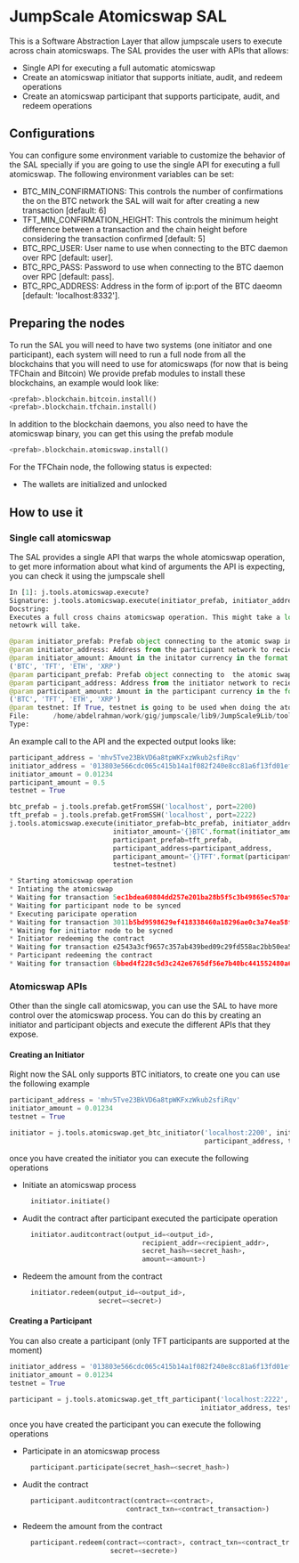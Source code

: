 # JumpScale Atomicswap SAL
This is a Software Abstraction Layer that allow jumpscale users to execute across chain atomicswaps.
The SAL provides the user with APIs that allows:
- Single API for executing a full automatic atomicswap
- Create an atomicswap initiator that supports initiate, audit, and redeem operations
- Create an atomicswap participant that supports participate, audit, and redeem operations

## Configurations
You can configure some environment variable to customize the behavior of the SAL specially if you are going to use the single API for executing a full atomicswap.
The following environment variables can be set:
- BTC_MIN_CONFIRMATIONS: This controls the number of confirmations the on the BTC network the SAL will wait for after creating a new transaction [default: 6]
- TFT_MIN_CONFIRMATION_HEIGHT: This controls the minimum height difference between a transaction and the chain height before considering the transaction confirmed [default: 5]
- BTC_RPC_USER: User name to use when connecting to the BTC daemon over RPC [default: user].
- BTC_RPC_PASS: Password to use when connecting to the BTC daemon over RPC [default: pass].
- BTC_RPC_ADDRESS: Address in the form of ip:port of the BTC daeomn [default: 'localhost:8332'].

## Preparing the nodes
To run the SAL you will need to have two systems (one initiator and one participant), each system will need to run a full node from all the blockchains that you will need to use for atomicswaps (for now that is being TFChain and Bitcoin)
We provide prefab modules to install these blockchains, an example would look like:
```python
<prefab>.blockchain.bitcoin.install()
<prefab>.blockchain.tfchain.install()
```

In addition to the blockchain daemons, you also need to have the atomicswap binary, you can get this using the prefab module
```python
<prefab>.blockchain.atomicswap.install()
```

For the TFChain node, the following status is expected:
- The wallets are initialized and unlocked


## How to use it
### Single call atomicswap
The SAL provides a single API that warps the whole atomicswap operation, to get more information about what kind of arguments the API is expecting, you can check it using the jumpscale shell
```python
In [1]: j.tools.atomicswap.execute?
Signature: j.tools.atomicswap.execute(initiator_prefab, initiator_address, initiator_amount, participant_prefab, participant_address, participant_amount, testnet=False)
Docstring:
Executes a full cross chains atomicswap operation. This might take a long time depending on the confirmation time that each blockchain
netowrk will take.

@param initiator_prefab: Prefab object connecting to the atomic swap initiator node
@param initiator_address: Address from the participant network to recieve funds on
@param initiator_amount: Amount in the initator currency in the format '0.00024XXX' where XXX is the currency code, must be one of the following
('BTC', 'TFT', 'ETH', 'XRP')
@param participant_prefab: Prefab object connecting to  the atomic swap participant node.
@param participant_address: Address from the initiator network to recieve funds on.
@param participant_amount: Amount in the participant currency in the format '0.0000XXX' where XXX is the currency code, must be one of the following
('BTC', 'TFT', 'ETH', 'XRP')
@param testnet: If True, testnet is going to be used when doing the atomicswap [False by default]
File:      /home/abdelrahman/work/gig/jumpscale/lib9/JumpScale9Lib/tools/atomicswap/AtomicSwapFactory.py
Type:

```

An example call to the API and the expected output looks like:
```python
participant_address = 'mhv5Tve23BkVD6a8tpWKFxzWkub2sfiRqv'
initiator_address = '013803e566cdc065c415b14a1f082f240e8cc81a6f13fd01ef59e94620601a5a2f26e83b806091'
initiator_amount = 0.01234
participant_amount = 0.5
testnet = True

btc_prefab = j.tools.prefab.getFromSSH('localhost', port=2200)
tft_prefab = j.tools.prefab.getFromSSH('localhost', port=2222)
j.tools.atomicswap.execute(initiator_prefab=btc_prefab, initiator_address=initiator_address,
                          initiator_amount='{}BTC'.format(initiator_amount),
                          participant_prefab=tft_prefab,
                          participant_address=participant_address,
                          participant_amount='{}TFT'.format(participant_amount),
                          testnet=testnet)

* Starting atomicswap operation
* Intiating the atomicswap
* Waiting for transaction 5ec1bdea60804dd257e201ba28b5f5c3b49865ec570af9e6402c62a67010a263 to have at least 1 confirmations
* Waiting for participant node to be synced
* Executing paricipate operation
* Waiting for transaction 3011b5bd9598629ef418338460a18296ae0c3a74ea58fd465b901a7db8bf218b to have at least 2 height difference
* Waiting for initiator node to be sycned
* Initiator redeeming the contract
* Waiting for transaction e2543a3cf9657c357ab439bed09c29fd558ac2bb50ea5c2688efb907a882c5bf to have at least 2 height difference
* Participant redeeming the contract
* Waiting for transaction 6bbed4f228c5d3c242e6765df56e7b40bc441552480a6239b36a567710262a6e to have at least 1 confirmations

```

### Atomicswap APIs
Other than the single call atomicswap, you can use the SAL to have more control over the atomicswap process.
You can do this by creating an initiator and participant objects and execute the different APIs that they expose.

#### Creating an Initiator
Right now the SAL only supports BTC initiators, to create one you can use the following example
```python
participant_address = 'mhv5Tve23BkVD6a8tpWKFxzWkub2sfiRqv'
initiator_amount = 0.01234
testnet = True

initiator = j.tools.atomicswap.get_btc_initiator('localhost:2200', initiator_amount,
                                                 participant_address, testnet)
```

once you have created the initiator you can execute the following operations
- Initiate an atomicswap process
  ```python
    initiator.initiate()
  ```
- Audit the contract after participant executed the participate operation
  ```python
    initiator.auditcontract(output_id=<output_id>,
                                recipient_addr=<recipient_addr>,
                                secret_hash=<secret_hash>,
                                amount=<amount>)
  ```
- Redeem the amount from the contract
  ```python
    initiator.redeem(output_id=<output_id>,
                     secret=<secret>)
  ```

#### Creating a Participant
You can also create a participant (only TFT participants are supported at the moment)
```python
initiator_address = '013803e566cdc065c415b14a1f082f240e8cc81a6f13fd01ef59e94620601a5a2f26e83b806091'
initiator_amount = 0.01234
testnet = True

participant = j.tools.atomicswap.get_tft_participant('localhost:2222', participant_amount,
                                                initiator_address, testnet)

```
once you have created the participant you can execute the following operations

- Participate in an atomicswap process
  ```python
    participant.participate(secret_hash=<secret_hash>)
  ```
- Audit the contract
  ```python
    participant.auditcontract(contract=<contract>,
                            contract_txn=<contract_transaction>)
  ```
- Redeem the amount from the contract
  ```python
    participant.redeem(contract=<contract>, contract_txn=<contract_transaction>,
                        secret=<secrete>)
  ```
